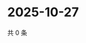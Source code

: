 # 2025-10-27

共 0 条

<!-- BEGIN ZHIHUVIDEO -->
<!-- 最后更新时间 Mon Oct 27 2025 03:08:38 GMT+0800 (China Standard Time) -->

<!-- END ZHIHUVIDEO -->
